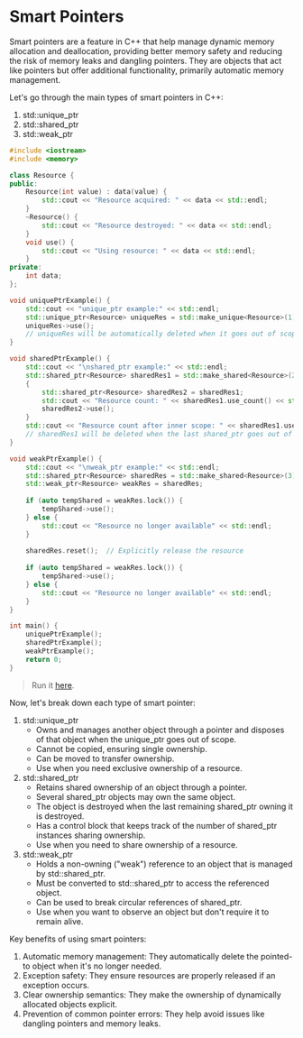 # Smart Pointers

Smart pointers are a feature in C++ that help manage dynamic memory allocation and deallocation, providing better memory safety and reducing the risk of memory leaks and dangling pointers. They are objects that act like pointers but offer additional functionality, primarily automatic memory management.

Let's go through the main types of smart pointers in C++:

1. std::unique\_ptr
2. std::shared\_ptr
3. std::weak\_ptr

```cpp
#include <iostream>
#include <memory>

class Resource {
public:
    Resource(int value) : data(value) {
        std::cout << "Resource acquired: " << data << std::endl;
    }
    ~Resource() {
        std::cout << "Resource destroyed: " << data << std::endl;
    }
    void use() {
        std::cout << "Using resource: " << data << std::endl;
    }
private:
    int data;
};

void uniquePtrExample() {
    std::cout << "unique_ptr example:" << std::endl;
    std::unique_ptr<Resource> uniqueRes = std::make_unique<Resource>(1);
    uniqueRes->use();
    // uniqueRes will be automatically deleted when it goes out of scope
}

void sharedPtrExample() {
    std::cout << "\nshared_ptr example:" << std::endl;
    std::shared_ptr<Resource> sharedRes1 = std::make_shared<Resource>(2);
    {
        std::shared_ptr<Resource> sharedRes2 = sharedRes1;
        std::cout << "Resource count: " << sharedRes1.use_count() << std::endl;
        sharedRes2->use();
    }
    std::cout << "Resource count after inner scope: " << sharedRes1.use_count() << std::endl;
    // sharedRes1 will be deleted when the last shared_ptr goes out of scope
}

void weakPtrExample() {
    std::cout << "\nweak_ptr example:" << std::endl;
    std::shared_ptr<Resource> sharedRes = std::make_shared<Resource>(3);
    std::weak_ptr<Resource> weakRes = sharedRes;
    
    if (auto tempShared = weakRes.lock()) {
        tempShared->use();
    } else {
        std::cout << "Resource no longer available" << std::endl;
    }
    
    sharedRes.reset();  // Explicitly release the resource
    
    if (auto tempShared = weakRes.lock()) {
        tempShared->use();
    } else {
        std::cout << "Resource no longer available" << std::endl;
    }
}

int main() {
    uniquePtrExample();
    sharedPtrExample();
    weakPtrExample();
    return 0;
}
```

> Run it [here](https://onecompiler.com/cpp/42kzwqw3h).

Now, let's break down each type of smart pointer:

1. std::unique\_ptr
   * Owns and manages another object through a pointer and disposes of that object when the unique\_ptr goes out of scope.
   * Cannot be copied, ensuring single ownership.
   * Can be moved to transfer ownership.
   * Use when you need exclusive ownership of a resource.
2. std::shared\_ptr
   * Retains shared ownership of an object through a pointer.
   * Several shared\_ptr objects may own the same object.
   * The object is destroyed when the last remaining shared\_ptr owning it is destroyed.
   * Has a control block that keeps track of the number of shared\_ptr instances sharing ownership.
   * Use when you need to share ownership of a resource.
3. std::weak\_ptr
   * Holds a non-owning ("weak") reference to an object that is managed by std::shared\_ptr.
   * Must be converted to std::shared\_ptr to access the referenced object.
   * Can be used to break circular references of shared\_ptr.
   * Use when you want to observe an object but don't require it to remain alive.

Key benefits of using smart pointers:

1. Automatic memory management: They automatically delete the pointed-to object when it's no longer needed.
2. Exception safety: They ensure resources are properly released if an exception occurs.
3. Clear ownership semantics: They make the ownership of dynamically allocated objects explicit.
4. Prevention of common pointer errors: They help avoid issues like dangling pointers and memory leaks.

